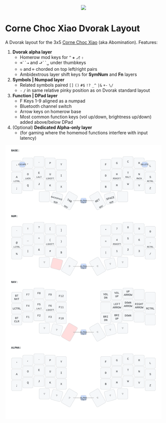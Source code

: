 <p align="center">
  <img src="https://kbd.news/pic/2023/116/1936.jpg" height="150" />
</p>

# Corne Choc Xiao Dvorak Layout

A Dvorak layout for the 3x5 [Corne Choc Xiao](https://github.com/JonMuller/gerbers/tree/main/corne-choc-xiao) (aka Abomination). Features:

1. **Dvorak alpha layer**
   - Homerow mod keys for `^` `❖` `⎇` `⇧`
   - `⌫``⇥` and `⮐``␣` under thumbkeys
   - `⎋` and `⌦` chorded on top left/right pairs
   - Ambidextrous layer shift keys for **SymNum** and **Fn** layers
2. **Symbols | Numpad layer**
   - Related symbols paired `[]` `()` `#$` `!?` `_^` `|&` `+-` `\/`
   - `-` `/` in same relative pinky position as on Dvorak standard layout
3. **Function | DPad layer**
   - F Keys 1-9 aligned as a numpad
   - Bluetooth channel switch
   - Arrow keys on homerow base
   - Most common function keys (vol up/down, brightness up/down) added above/below DPad
4. (Optional) **Dedicated Alpha-only layer**
   - (for gaming where the homemod functions interfere with input latency)

![Chipper](keymap-drawer/chipper.svg)
